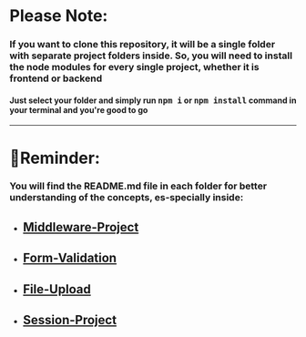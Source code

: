 <h1>Please Note:</h1>
<h3>If you want to clone this repository, it will be a single folder with separate project folders inside. So, you will need to install the node modules for every single project, whether it is frontend or backend</h3>
<h4>Just select your folder and simply run <kbd>npm i</kbd> or <kbd>npm install</kbd> command in your terminal and you're good to go </h4>

---

# 🔹Reminder:

### You will find the README.md file in each folder for better understanding of the concepts, es-specially inside:

- ## [Middleware-Project](https://github.com/AhmadAli-68/Node-js-Backend/tree/main/Middleware-Project) 

- ## [Form-Validation](https://github.com/AhmadAli-68/Node-js-Backend/tree/main/form-validation) 

- ## [File-Upload](https://github.com/AhmadAli-68/Node-js-Backend/tree/main/file-upload)

- ## [Session-Project](https://github.com/AhmadAli-68/Node-js-Backend/tree/main/session-project)
